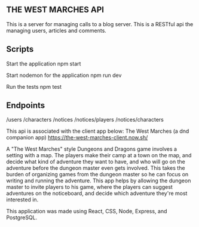 THE WEST MARCHES API
--------------------

This is a server for managing calls to a blog server. This is a RESTful api the managing users, articles and comments.

Scripts
-------
Start the application npm start

Start nodemon for the application npm run dev

Run the tests npm test

Endpoints
---------

/users
/characters
/notices
/notices/players
/notices/characters

This api is associated with the client app below:
The West Marches (a dnd companion app) https://the-west-marches-client.now.sh/

A "The West Marches" style Dungeons and Dragons game involves a setting with a map. The players make their camp at a town on the map, and decide what kind of adventure they want to have, and who will go on the adventure before the dungeon master even gets involved. This takes the burden of organizing games from the dungeon master so he can focus on writing and running the adventure. This app helps by allowing the dungeon master to invite players to his game, where the players can suggest adventures on the noticeboard, and decide which adventure they're most interested in.

This application was made using React, CSS, Node, Express, and PostgreSQL.
